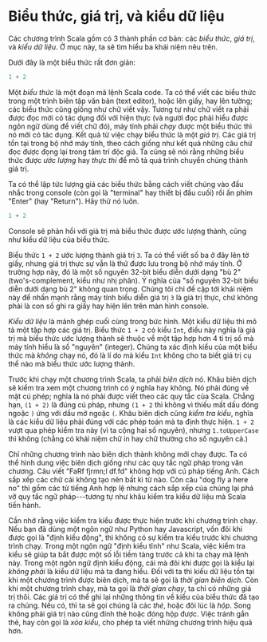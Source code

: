 # Biểu thức, giá trị, và kiểu dữ liệu

Các chương trình Scala gồm có 3 thành phần cơ bản: các *biểu thức*, *giá trị*, và *kiểu dữ liệu*. Ở mục này, ta sẽ tìm hiểu ba khái niệm nêu trên.

Dưới đây là một biểu thức rất đơn giản:

```scala mdoc:silent
1 + 2
```

Một *biểu thức* là một đoạn mã lệnh Scala code. Ta có thể viết các biểu thức trong một trình biên tập văn bản (text editor), hoặc lên giấy, hay lên tường; các biểu thức cũng giống như chữ viết vậy. Tương tự như chữ viết ra phải được đọc mới có tác dụng đối với hiện thực (và người đọc phải hiểu được ngôn ngữ dùng để viết chữ đó), máy tính phải *chạy* được một biểu thức thì nó mới có tác dụng. Kết quả từ việc chạy biểu thức là một *giá trị*. Các giá trị tồn tại trong bộ nhớ máy tính, theo cách giống như kết quả những câu chứ đọc được đọng lại trong tâm trí độc giả. Ta cũng sẽ nói rằng những biểu thức được *ước lượng* hay *thực thi* để mô tả quá trình chuyển chúng thành giá trị.

Ta có thể lập tức lượng giá các biểu thức bằng cách viết chúng vào đấu nhắc trong console (còn gọi là "terminal" hay thiết bị đầu cuối) rồi ấn phím "Enter" (hay "Return"). Hãy thử nó luôn.

```scala mdoc
1 + 2
```

Console sẽ phản hồi với giá trị mà biểu thức được ước lượng thành, cũng như kiểu dữ liệu của biểu thức.

Biểu thức `1 + 2` ước lượng thành giá trị `3`. Ta có thể viết số ba ở đây lên tờ giấy, nhưng giá trị thực sự vẫn là thứ được lưu trong bộ nhớ máy tính. Ở trường hợp này, đó là một số nguyên 32-bit biểu diễn dưới dạng "bù 2" (two's-complement, kiểu như nhị phân). Ý nghĩa của "số nguyên 32-bit biểu diễn dưới dạng bù 2" không quan trọng. Chúng tôi chỉ đề cập tới khái niệm này để nhấn mạnh rằng máy tính biểu diễn giá trị `3` là giá trị thực, chứ không phải là con số ghi ra giấy hay hiện lên trên màn hình console.

*Kiểu dữ liệu* là mảnh ghép cuối cùng trong bức hình. Một kiểu dữ liệu thì mô tả một tập hợp các giá trị. Biểu thức `1 + 2` có kiểu `Int`, điều này nghĩa là giá trị mà biểu thức ước lượng thành sẽ thuộc về một tập hợp hơn 4 tỉ trị số mà máy tính hiểu là số "nguyên" (integer). Chúng ta xác định kiểu của một biểu thức mà *không* chạy nó, đó là lí do mà kiểu `Int` không cho ta biết giá trị cụ thể nào mà biểu thức ước lượng thành.

Trước khi chạy một chương trình Scala, ta phải *biên dịch* nó. Khâu biên dịch sẽ kiểm tra xem một chương trình có ý nghĩa hay không. Nó phải đúng về mặt cú phép; nghĩa là nó phải được viết theo các quy tắc của Scala. Chẳng hạn, `(1 + 2)` là đúng cú pháp, nhưng `(1 + 2` thì không vì thiếu mất dấu đóng ngoặc `)` ứng với dấu mở ngoặc `(`. Khâu biên dịch cũng *kiểm tra kiểu*, nghĩa là các kiểu dữ liệu phải đúng với các phép toán mà ta định thực hiện. `1 + 2` vượt qua phép kiểm tra này (vì ta cộng hai số nguyên), nhưng `1.toUpperCase` thì không (chẳng có khái niệm chữ in hay chữ thường cho số nguyên cả.)

Chỉ những chương trình nào biên dịch thành không mới chạy được. Ta có thể hình dung việc biên dịch giống như các quy tắc ngữ pháp trong văn chương. Câu viết "FaRf  fjrmn;l df.fd"
không hợp với cú pháp tiếng Anh. Cách sắp xếp các chữ cái không tạo nên bất kì từ nào. Còn câu "dog fly a here no" thì gồm các từ tiếng Anh hợp lệ nhưng cách sắp xếp của chúng lại phá vỡ quy tắc ngữ pháp---tương tự như khâu kiểm tra kiểu dữ liệu mà Scala tiến hành.

Cần nhớ rằng việc kiểm tra kiểu được thực hiện trước khi chương trình chạy. Nếu bạn đã dùng một ngôn ngữ như Python hay Javascript, vốn đôi khi được gọi là "định kiểu động", thì không có sự kiểm tra kiểu trước khi chương trình chạy. Trong một ngôn ngữ "định kiểu tĩnh" như Scala, việc kiểm tra kiểu sẽ giúp ta bắt được một số lỗi tiềm tàng trước cả khi ta chạy mã lệnh này. Trong một ngôn ngữ định kiểu động, cái mà đôi khi được gọi là kiểu lại *không phải* là kiểu dữ liệu mà ta đang hiểu. Đối với ta thì kiểu dữ liệu tồn tại khi một chương trình được biên dịch, mà ta sẽ gọi là *thời gian biên dịch*. Còn khi một chương trình chạy, mà ta gọi là *thời gian chạy*, ta chỉ có những giá trị thôi. Các giá trị có thể ghi lại những thông tin về kiểu của biểu thức đã tạo ra chúng. Nếu có, thì ta sẽ gọi chúng là các *thẻ*, hoặc đôi lúc là *hộp*. Song không phải giá trị nào cũng đính thẻ hoặc đóng hộp được. Việc tránh gắn thẻ, hay còn gọi là *xóa kiểu*, cho phép ta viết những chương trình hiệu quả hơn.
